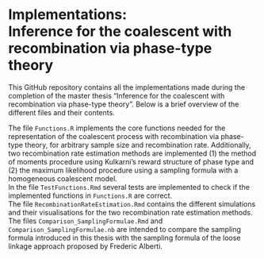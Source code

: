 
<!-- README.md is generated from README.Rmd. Please edit that file -->

# Implementations: <br/> Inference for the coalescent with recombination via phase-type theory

This GitHub repository contains all the implementations made during the
completion of the master thesis “Inference for the coalescent with
recombination via phase-type theory”. Below is a brief overview of the
different files and their contents.

The file `Functions.R` implements the core functions needed for the
representation of the coalescent process with recombination via
phase-type theory, for arbitrary sample size and recombination rate.
Additionally, two recombination rate estimation methods are implemented
(1) the method of moments procedure using Kulkarni’s reward structure of
phase type and (2) the maximum likelihood procedure using a sampling
formula with a homogeneous coalescent model.<br/> In the file
`TestFunctions.Rmd` several tests are implemented to check if the
implemented functions in `Functions.R` are correct.<br/> The file
`RecombinationRateEstimation.Rmd` contains the different simulations and
their visualisations for the two recombination rate estimation
methods.<br/> The files `Comparison_SamplingFormulae.Rmd` and
`Comparison_SamplingFormulae.nb` are intended to compare the sampling
formula introduced in this thesis with the sampling formula of the loose
linkage approach proposed by Frederic Alberti.
